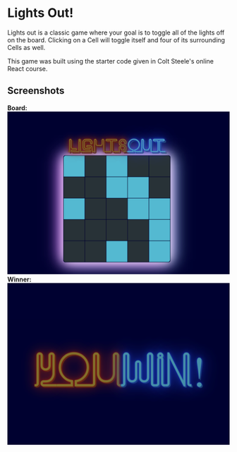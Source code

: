 # Lights Out!

Lights out is a classic game where your goal is to toggle all of the lights off on the board. Clicking on a Cell will toggle itself and four of its surrounding Cells as well.

This game was built using the starter code given in Colt Steele's online React course.

## Screenshots

**Board:**
![Board](./images/board.png)
**Winner:**
![Winner](./images/winner.png)
